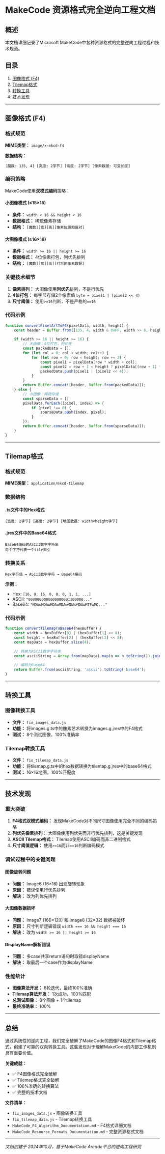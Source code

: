 # MakeCode 资源格式完全逆向工程文档

## 概述

本文档详细记录了Microsoft MakeCode中各种资源格式的完整逆向工程过程和技术规范。

## 目录
1. [图像格式 (F4)](#图像格式-f4)
2. [Tilemap格式](#tilemap格式)
3. [转换工具](#转换工具)
4. [技术发现](#技术发现)

---

## 图像格式 (F4)

### 格式规范

**MIME类型：** `image/x-mkcd-f4`

**数据结构：**
```
[魔数: 135, 4] [宽度: 2字节] [高度: 2字节] [像素数据: 可变长度]
```

### 编码策略

MakeCode使用**双模式编码**策略：

#### 小图像模式 (≤15×15)
- **条件：** `width < 16 && height < 16`
- **数据格式：** 稀疏像素存储
- **结构：** `[魔数][宽][高][像素位置和值对]`

#### 大图像模式 (≥16×16)  
- **条件：** `width >= 16 || height >= 16`
- **数据格式：** 4位像素打包，列优先排列
- **结构：** `[魔数][宽][高][打包的像素数据]`

### 关键技术细节

1. **像素排列：** 大图像使用**列优先**排列，不是行优先
2. **4位打包：** 每字节存储2个像素值 `byte = pixel1 | (pixel2 << 4)`
3. **尺寸阈值：** 使用`>=16`判断，不是严格的`==16`

### 代码示例

```javascript
function convertPixelArtToF4(pixelData, width, height) {
    const header = Buffer.from([135, 4, width & 0xFF, width >> 8, height & 0xFF, height >> 8]);
    
    if (width >= 16 || height >= 16) {
        // 大图像：4位打包，列优先
        const packedData = [];
        for (let col = 0; col < width; col++) {
            for (let row = 0; row < height; row += 2) {
                const pixel1 = pixelData[row * width + col];
                const pixel2 = row + 1 < height ? pixelData[(row + 1) * width + col] : 0;
                packedData.push(pixel1 | (pixel2 << 4));
            }
        }
        return Buffer.concat([header, Buffer.from(packedData)]);
    } else {
        // 小图像：稀疏存储
        const sparseData = [];
        pixelData.forEach((pixel, index) => {
            if (pixel !== 0) {
                sparseData.push(index, pixel);
            }
        });
        return Buffer.concat([header, Buffer.from(sparseData)]);
    }
}
```

---

## Tilemap格式

### 格式规范

**MIME类型：** `application/mkcd-tilemap`

### 数据结构

#### .ts文件中的Hex格式
```
[宽度: 2字节] [高度: 2字节] [地图数据: width×height字节]
```

#### .jres文件中的Base64格式
```
Base64编码的ASCII数字字符串
每个字符代表一个tile索引
```

### 转换关系

```
Hex字节值 → ASCII数字字符 → Base64编码
```

**示例：**
- Hex: `[16, 0, 16, 0, 0, 0, 1, 1, ...]`
- ASCII: `"0000000000000000001100000..."`
- Base64: `"MDAwMDAwMDAwMDAwMDAwMDAwMTEwMD..."`

### 代码示例

```javascript
function convertTilemapToBase64(hexBuffer) {
    const width = hexBuffer[0] | (hexBuffer[1] << 8);
    const height = hexBuffer[2] | (hexBuffer[3] << 8);
    const mapData = hexBuffer.slice(4);
    
    // 转换为ASCII数字字符串
    const asciiString = Array.from(mapData).map(n => n.toString()).join('');
    
    // 编码为Base64
    return Buffer.from(asciiString, 'ascii').toString('base64');
}
```

---

## 转换工具

### 图像转换工具
- **文件：** `fix_images_data.js`
- **功能：** 将images.g.ts中的像素艺术转换为images.g.jres中的F4格式
- **测试：** 8个测试图像，100%准确率

### Tilemap转换工具  
- **文件：** `fix_tilemap_data.js`
- **功能：** 将tilemap.g.ts中的hex数据转换为tilemap.g.jres中的base64格式
- **测试：** 16×16地图，100%匹配度

---

## 技术发现

### 重大突破

1. **F4格式双模式编码：** 发现MakeCode对不同尺寸图像使用完全不同的编码策略
2. **列优先像素排列：** 大图像使用列优先而非行优先排列，这是关键发现
3. **ASCII Tilemap格式：** Tilemap使用ASCII编码而非二进制格式
4. **尺寸阈值逻辑：** 使用`>=16`而非`==16`判断编码模式

### 调试过程中的关键问题

#### 图像旋转问题
- **问题：** Image6 (16×16) 出现旋转现象
- **原因：** 错误使用行优先排列
- **解决：** 改为列优先排列

#### 大图像数据损坏  
- **问题：** Image7 (160×120) 和 Image8 (32×32) 数据被破坏
- **原因：** 尺寸判断逻辑错误 `width === 16 && height === 16`
- **解决：** 改为 `width >= 16 || height >= 16`

#### DisplayName解析错误
- **问题：** 多case共享return语句时取错displayName
- **解决：** 取最后一个case作为displayName

### 性能统计

- **图像算法开发：** 8轮迭代，最终100%准确
- **Tilemap算法开发：** 1次成功，100%匹配
- **总测试图像：** 8个图像 + 1个tilemap
- **最终准确率：** 100%

---

## 总结

通过系统性的逆向工程，我们完全破解了MakeCode的图像F4格式和Tilemap格式，创建了可靠的双向转换工具。这些发现对于理解MakeCode的内部工作机制具有重要价值。

**关键成就：**
- ✅ F4图像格式完全破解
- ✅ Tilemap格式完全破解  
- ✅ 100%准确的转换算法
- ✅ 完整的技术文档

**文件清单：**
- `fix_images_data.js` - 图像转换工具
- `fix_tilemap_data.js` - Tilemap转换工具
- `MakeCode_F4_Algorithm_Documentation.md` - F4格式详细文档
- `MakeCode_Resource_Formats_Documentation.md` - 完整资源格式文档

---

*文档创建于 2024年10月，基于MakeCode Arcade平台的逆向工程研究*